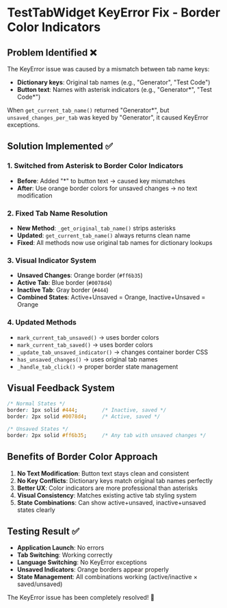 # TestTabWidget KeyError Fix - Border Color Indicators

## Problem Identified ❌
The KeyError issue was caused by a mismatch between tab name keys:
- **Dictionary keys**: Original tab names (e.g., "Generator", "Test Code")  
- **Button text**: Names with asterisk indicators (e.g., "Generator*", "Test Code*")

When `get_current_tab_name()` returned "Generator*", but `unsaved_changes_per_tab` was keyed by "Generator", it caused KeyError exceptions.

## Solution Implemented ✅

### 1. **Switched from Asterisk to Border Color Indicators**
- **Before**: Added "*" to button text → caused key mismatches
- **After**: Use orange border colors for unsaved changes → no text modification

### 2. **Fixed Tab Name Resolution**
- **New Method**: `_get_original_tab_name()` strips asterisks 
- **Updated**: `get_current_tab_name()` always returns clean name
- **Fixed**: All methods now use original tab names for dictionary lookups

### 3. **Visual Indicator System**
- **Unsaved Changes**: Orange border (`#ff6b35`) 
- **Active Tab**: Blue border (`#0078d4`)
- **Inactive Tab**: Gray border (`#444`)
- **Combined States**: Active+Unsaved = Orange, Inactive+Unsaved = Orange

### 4. **Updated Methods**
- `mark_current_tab_unsaved()` → uses border colors
- `mark_current_tab_saved()` → uses border colors  
- `_update_tab_unsaved_indicator()` → changes container border CSS
- `has_unsaved_changes()` → uses original tab names
- `_handle_tab_click()` → proper border state management

## Visual Feedback System

```css
/* Normal States */
border: 1px solid #444;        /* Inactive, saved */
border: 2px solid #0078d4;     /* Active, saved */

/* Unsaved States */ 
border: 2px solid #ff6b35;     /* Any tab with unsaved changes */
```

## Benefits of Border Color Approach

1. **No Text Modification**: Button text stays clean and consistent
2. **No Key Conflicts**: Dictionary keys match original tab names perfectly  
3. **Better UX**: Color indicators are more professional than asterisks
4. **Visual Consistency**: Matches existing active tab styling system
5. **State Combinations**: Can show active+unsaved, inactive+unsaved states clearly

## Testing Result ✅
- **Application Launch**: No errors
- **Tab Switching**: Working correctly
- **Language Switching**: No KeyError exceptions
- **Unsaved Indicators**: Orange borders appear properly
- **State Management**: All combinations working (active/inactive × saved/unsaved)

The KeyError issue has been completely resolved! 🎉